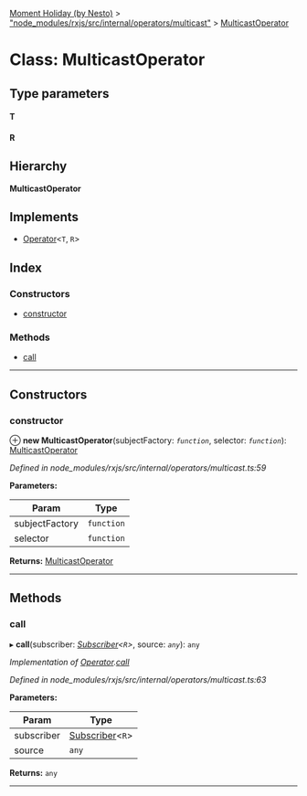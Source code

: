 [Moment Holiday (by Nesto)](../README.md) > ["node_modules/rxjs/src/internal/operators/multicast"](../modules/_node_modules_rxjs_src_internal_operators_multicast_.md) > [MulticastOperator](../classes/_node_modules_rxjs_src_internal_operators_multicast_.multicastoperator.md)

# Class: MulticastOperator

## Type parameters
#### T 
#### R 
## Hierarchy

**MulticastOperator**

## Implements

* [Operator](../interfaces/_node_modules_rxjs_src_internal_operator_.operator.md)<`T`, `R`>

## Index

### Constructors

* [constructor](_node_modules_rxjs_src_internal_operators_multicast_.multicastoperator.md#constructor)

### Methods

* [call](_node_modules_rxjs_src_internal_operators_multicast_.multicastoperator.md#call)

---

## Constructors

<a id="constructor"></a>

###  constructor

⊕ **new MulticastOperator**(subjectFactory: *`function`*, selector: *`function`*): [MulticastOperator](_node_modules_rxjs_src_internal_operators_multicast_.multicastoperator.md)

*Defined in node_modules/rxjs/src/internal/operators/multicast.ts:59*

**Parameters:**

| Param | Type |
| ------ | ------ |
| subjectFactory | `function` |
| selector | `function` |

**Returns:** [MulticastOperator](_node_modules_rxjs_src_internal_operators_multicast_.multicastoperator.md)

___

## Methods

<a id="call"></a>

###  call

▸ **call**(subscriber: *[Subscriber](_node_modules_rxjs_src_internal_subscriber_.subscriber.md)<`R`>*, source: *`any`*): `any`

*Implementation of [Operator](../interfaces/_node_modules_rxjs_src_internal_operator_.operator.md).[call](../interfaces/_node_modules_rxjs_src_internal_operator_.operator.md#call)*

*Defined in node_modules/rxjs/src/internal/operators/multicast.ts:63*

**Parameters:**

| Param | Type |
| ------ | ------ |
| subscriber | [Subscriber](_node_modules_rxjs_src_internal_subscriber_.subscriber.md)<`R`> |
| source | `any` |

**Returns:** `any`

___

